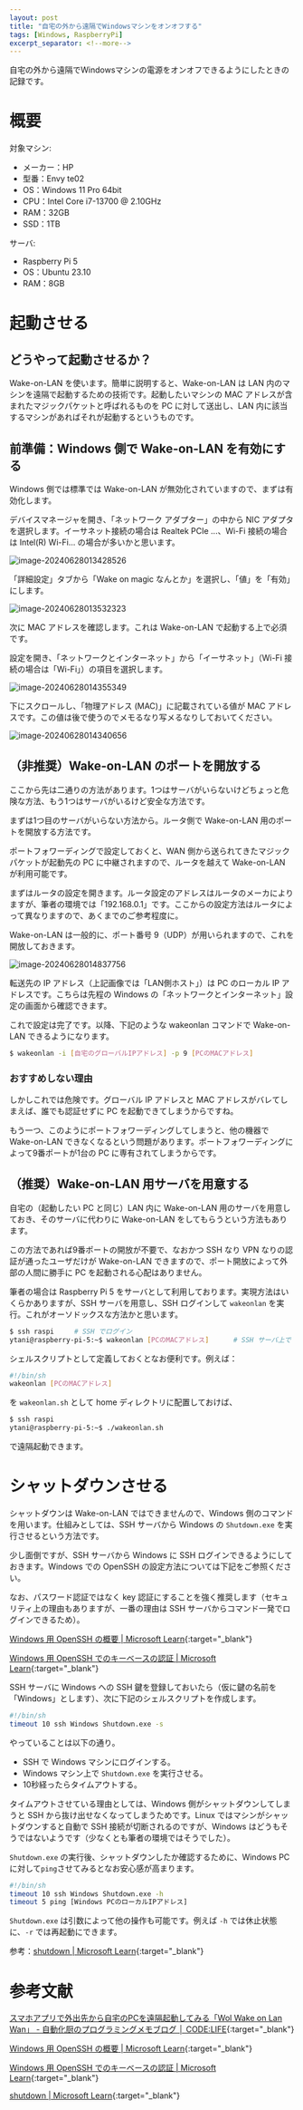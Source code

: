 ```yaml
---
layout: post
title: "自宅の外から遠隔でWindowsマシンをオンオフする"
tags: [Windows, RaspberryPi]
excerpt_separator: <!--more-->
---
```


自宅の外から遠隔でWindowsマシンの電源をオンオフできるようにしたときの記録です。

<!--more-->

# 概要

対象マシン:

- メーカー：HP
- 型番：Envy te02
- OS：Windows 11 Pro 64bit
- CPU：Intel Core i7-13700 @ 2.10GHz
- RAM：32GB
- SSD：1TB

サーバ:

- Raspberry Pi 5
- OS：Ubuntu 23.10
- RAM：8GB

# 起動させる

## どうやって起動させるか？

Wake-on-LAN を使います。簡単に説明すると、Wake-on-LAN は LAN 内のマシンを遠隔で起動するための技術です。起動したいマシンの MAC アドレスが含まれたマジックパケットと呼ばれるものを PC に対して送出し、LAN 内に該当するマシンがあればそれが起動するというものです。

## 前準備：Windows 側で Wake-on-LAN を有効にする

Windows 側では標準では Wake-on-LAN が無効化されていますので、まずは有効化します。

デバイスマネージャを開き、「ネットワーク アダプター」の中から NIC アダプタを選択します。イーサネット接続の場合は Realtek PCIe ...、Wi-Fi 接続の場合は Intel(R) Wi-Fi... の場合が多いかと思います。

![image-20240628013428526](../../../assets/img/post/2024-06-28-wake-on-lan/image-20240628013428526.webp)



「詳細設定」タブから「Wake on magic なんとか」を選択し、「値」を「有効」にします。

![image-20240628013532323](../../../assets/img/post/2024-06-28-wake-on-lan/image-20240628013532323.webp)



次に MAC アドレスを確認します。これは Wake-on-LAN で起動する上で必須です。

設定を開き、「ネットワークとインターネット」から「イーサネット」（Wi-Fi 接続の場合は「Wi-Fi」）の項目を選択します。

![image-20240628014355349](../../../assets/img/post/2024-06-28-wake-on-lan/image-20240628014355349.webp)

下にスクロールし、「物理アドレス (MAC)」に記載されている値が MAC アドレスです。この値は後で使うのでメモるなり写メるなりしておいてください。

![image-20240628014340656](../../../assets/img/post/2024-06-28-wake-on-lan/image-20240628014340656.webp)

## （非推奨）Wake-on-LAN のポートを開放する

ここから先は二通りの方法があります。1つはサーバがいらないけどちょっと危険な方法、もう1つはサーバがいるけど安全な方法です。



まずは1つ目のサーバがいらない方法から。ルータ側で Wake-on-LAN 用のポートを開放する方法です。

ポートフォワーディングで設定しておくと、WAN 側から送られてきたマジックパケットが起動先の PC に中継されますので、ルータを越えて Wake-on-LAN が利用可能です。

まずはルータの設定を開きます。ルータ設定のアドレスはルータのメーカによりますが、筆者の環境では「192.168.0.1」です。ここからの設定方法はルータによって異なりますので、あくまでのご参考程度に。

Wake-on-LAN は一般的に、ポート番号 9（UDP）が用いられますので、これを開放しておきます。

![image-20240628014837756](../../../assets/img/post/2024-06-28-wake-on-lan/image-20240628014837756.webp)

転送先の IP アドレス（上記画像では「LAN側ホスト」）は PC のローカル IP アドレスです。こちらは先程の Windows の「ネットワークとインターネット」設定の画面から確認できます。



これで設定は完了です。以降、下記のような wakeonlan コマンドで Wake-on-LAN できるようになります。

```bash
$ wakeonlan -i [自宅のグローバルIPアドレス] -p 9 [PCのMACアドレス]
```

### おすすめしない理由

しかしこれでは危険です。グローバル IP アドレスと MAC アドレスがバレてしまえば、誰でも認証せずに PC を起動できてしまうからですね。

もう一つ、このようにポートフォワーディングしてしまうと、他の機器で Wake-on-LAN できなくなるという問題があります。ポートフォワーディングによって9番ポートが1台の PC に専有されてしまうからです。

## （推奨）Wake-on-LAN 用サーバを用意する

自宅の（起動したい PC と同じ）LAN 内に Wake-on-LAN 用のサーバを用意しておき、そのサーバに代わりに Wake-on-LAN をしてもらうという方法もあります。

この方法であれば9番ポートの開放が不要で、なおかつ SSH なり VPN なりの認証が通ったユーザだけが Wake-on-LAN できますので、ポート開放によって外部の人間に勝手に PC を起動される心配はありません。



筆者の場合は Raspberry Pi 5 をサーバとして利用しております。実現方法はいくらかありますが、SSH サーバを用意し、SSH ログインして ``wakeonlan`` を実行。これがオーソドックスな方法かと思います。

```bash
$ ssh raspi		# SSH でログイン
ytani@raspberry-pi-5:~$ wakeonlan [PCのMACアドレス]		# SSH サーバ上で wake-on-lan を実行
```



シェルスクリプトとして定義しておくとなお便利です。例えば：

```bash
#!/bin/sh
wakeonlan [PCのMACアドレス]
```

を ``wakeonlan.sh`` として home ディレクトリに配置しておけば、

```bash
$ ssh raspi
ytani@raspberry-pi-5:~$ ./wakeonlan.sh
```

で遠隔起動できます。

# シャットダウンさせる

シャットダウンは Wake-on-LAN ではできませんので、Windows 側のコマンドを用います。仕組みとしては、SSH サーバから Windows の ``Shutdown.exe`` を実行させるという方法です。

少し面倒ですが、SSH サーバから Windows に SSH ログインできるようにしておきます。Windows での OpenSSH の設定方法については下記をご参照ください。

なお、パスワード認証ではなく key 認証にすることを強く推奨します（セキュリティ上の理由もありますが、一番の理由は SSH サーバからコマンド一発でログインできるため）。

[Windows 用 OpenSSH の概要 \| Microsoft Learn](https://learn.microsoft.com/ja-jp/windows-server/administration/openssh/openssh_install_firstuse?tabs=gui){:target="_blank"}

[Windows 用 OpenSSH でのキーベースの認証 \| Microsoft Learn](https://learn.microsoft.com/ja-jp/windows-server/administration/openssh/openssh_keymanagement){:target="_blank"}



SSH サーバに Windows への SSH 鍵を登録しておいたら（仮に鍵の名前を「Windows」とします）、次に下記のシェルスクリプトを作成します。

```bash
#!/bin/sh
timeout 10 ssh Windows Shutdown.exe -s
```

やっていることは以下の通り。

- SSH で Windows マシンにログインする。
- Windows マシン上で ``Shutdown.exe`` を実行させる。
- 10秒経ったらタイムアウトする。

タイムアウトさせている理由としては、Windows 側がシャットダウンしてしまうと SSH から抜け出せなくなってしまうためです。Linux ではマシンがシャットダウンすると自動で SSH 接続が切断されるのですが、Windows はどうもそうではないようです（少なくとも筆者の環境ではそうでした）。



``Shutdown.exe`` の実行後、シャットダウンしたか確認するために、Windows PC に対して``ping``させてみるとなお安心感が高まります。

```bash
#!/bin/sh
timeout 10 ssh Windows Shutdown.exe -h
timeout 5 ping [Windows PCのローカルIPアドレス]
```



``Shutdown.exe`` は引数によって他の操作も可能です。例えば ``-h`` では休止状態に、``-r`` では再起動にできます。

参考：[shutdown \| Microsoft Learn](https://learn.microsoft.com/ja-jp/windows-server/administration/windows-commands/shutdown){:target="_blank"}

# 参考文献

[スマホアプリで外出先から自宅のPCを遠隔起動してみる「Wol Wake on Lan Wan」 - 自動化厨のプログラミングメモブログ │ CODE:LIFE](https://www.aterm.jp/support/qa/qa_external/00227/win11.html){:target="_blank"}

[Windows 用 OpenSSH の概要 \| Microsoft Learn](https://learn.microsoft.com/ja-jp/windows-server/administration/openssh/openssh_install_firstuse?tabs=gui){:target="_blank"}

[Windows 用 OpenSSH でのキーベースの認証 \| Microsoft Learn](https://learn.microsoft.com/ja-jp/windows-server/administration/openssh/openssh_keymanagement){:target="_blank"}

[shutdown \| Microsoft Learn](https://learn.microsoft.com/ja-jp/windows-server/administration/windows-commands/shutdown){:target="_blank"}
